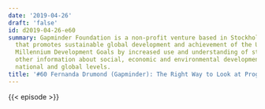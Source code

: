 ```yaml
---
date: '2019-04-26'
draft: 'false'
id: d2019-04-26-e60
summary: Gapminder Foundation is a non-profit venture based in Stockholm, Sweden,
  that promotes sustainable global development and achievement of the United Nations
  Millennium Development Goals by increased use and understanding of statistics and
  other information about social, economic and environmental development at local,
  national and global levels.
title: '#60 Fernanda Drumond (Gapminder): The Right Way to Look at Progress'
---
```

{{< episode >}}
